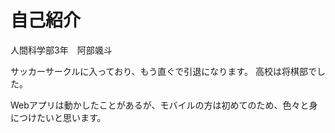 # 自己紹介

人間科学部3年　阿部颯斗

サッカーサークルに入っており、もう直ぐで引退になります。
高校は将棋部でした。

 
Webアプリは動かしたことがあるが、モバイルの方は初めてのため、色々と身につけたいと思います。

